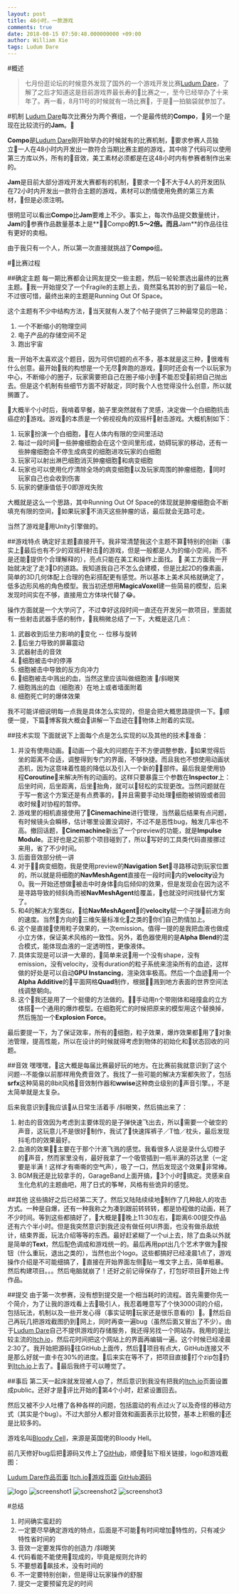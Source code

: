 ```yaml
---
layout: post
title: 48小时，一款游戏
comments: true
date: 2018-08-15 07:50:48.000000000 +09:00
author: William Xie
tags: Ludum Dare
---
```


#概述
>七月份逛论坛的时候意外发现了国外的一个游戏开发比赛[Ludum Dare](https://ldjam.com)，了解了之后才知道这是目前游戏界最长寿的比赛之一，至今已经举办了十来年了。再一看，8月11号的时候就有一场比赛，于是一拍脑袋就参加了。

#机制
[Ludum Dare](https://ldjam.com)每次比赛分为两个赛组，一个是最传统的**Compo**，另一个是现在比较流行的**Jam**。

**Compo**是[Ludum Dare](https://ldjam.com)刚开始举办的时候就有的比赛机制，要求参赛人员独立一人在48小时内开发出一款符合当期比赛主题的游戏，其中除了代码可以使用第三方库以外，所有的音效，美工素材必须都是在这48小时内有参赛者制作出来的。

**Jam**是目前大部分游戏开发大赛都有的机制，要求一个不大于4人的开发团队在72小时内开发出一款符合主题的游戏，素材可以酌情使用免费的第三方素材，但是必须注明。

很明显可以看出**Compo**比**Jam**要难上不少。事实上，每次作品提交数量统计，**Jam**的参赛作品数量基本上是**Compo**的1.5～2倍。而且**Jam**的作品往往有更好的卖相。

由于我只有一个人，所以第一次直接就挑战了**Compo**组。

#比赛过程

##确定主题
每一期比赛都会让网友提交一些主题，然后一轮轮票选出最终的比赛主题。我一开始提交了一个Fragile的主题上去，竟然莫名其妙的到了最后一轮，不过很可惜，最终出来的主题是Running Out Of Space。

这个主题有不少中结构方法，当天就有人发了个帖子提供了三种最常见的思路：

1. 一个不断缩小的物理空间
2. 电子产品的存储空间不足
3. 跑出宇宙

我一开始不太喜欢这个题目，因为可供切题的点不多，基本就是这三种，很难有什么创意。最开始我的构想是一个无尽奔跑的游戏，同时还会有一个以玩家为中心，不断缩小的圈子，玩家需要把自己在圈子缩小到不能忍受前把自己抛出去。但是这个机制有些细节方面不好敲定，同时我个人也觉得没什么创意，所以就搁置了。

大概半个小时后，我啃着早餐，脑子里突然就有了灵感，决定做一个白细胞抗击癌症的游戏。游戏的本质是一个俯视视角的双摇杆射击游戏。大概机制如下：

1. 玩家扮演一个白细胞，在人体内有限的空间里活动
2. 每过一段时间一些肿瘤细胞会在这个空间里形成，妨碍玩家的移动，还有一些肿瘤细胞会不停生成病变的细胞进攻玩家的白细胞
3. 玩家可以射出淋巴细胞消灭肿瘤细胞和病变细胞
4. 玩家也可以使用化疗清除全场的病变细胞以及玩家周围的肿瘤细胞，同时玩家自己也会收到伤害
5. 玩家的健康值低于0即游戏失败

大概就是这么一个思路，其中Running Out Of Space的体现就是肿瘤细胞会不断填充有限的空间，如果玩家不消灭这些肿瘤的话，最后就会无路可走。

当然了游戏是用Unity引擎做的。

##游戏特点
确定好主题直接开干。我非常清楚我这个主题不算特别的创新（事实上最后也有不少的双摇杆射击的游戏，但是一般都是人为的缩小空间，而不是还能提供个合理解释的），亮点只能在美工和操作上面找。

美工方面我一开始就决定了走3D的道路。我知道我自己不怎么会建模，但是比起2D的像素画，简单的3D几何体配上合理的色彩搭配更有感觉。所以基本上美术风格就确定了，低多边形风格的角色模型。我当初还想用**MagicaVoxel**建一些简易的模型，后来发现时间实在不够，直接用立方体块代替了😂。

操作方面就是一个大学问了，不过幸好这段时间一直还在开发另一款项目，里面就有一些射击武器手感的制作，我稍微总结了一下，大概是这几点：

1. 武器收到后坐力影响的变化 -- 位移与旋转
2. 后坐力导致的屏幕震动
3. 武器射击的音效
4. 细胞被击中的停滞
5. 细胞被击中导致的反方向冲力
6. 细胞被击中溅出的血，当然这里应该叫做细胞液 /斜眼笑
7. 细胞溅出的血（细胞液）在地上或者墙面附着
8. 细胞死亡时的爆体效果

我不可能详细说明每一点我是具体怎么实现的，但是会把大概思路提供一下。顺便一提，下篇博客我大概会讲解一下血迹在物体上附着的实现。

##技术实现
下面就说下上面每个点是怎么实现的以及其他的技术准备：

1. 并没有使用动画。动画一个最大的问题在于不方便调整参数，如果觉得后坐的距离不合适，调整得到专门的界面，不够快捷。而且我也不想使用动画状态机，因为这意味着性能的降低以及引入一个新的部件。最后我是使用协程**Coroutine**来解决所有的动画的。这样只要暴露三个参数在**Inspector**上：后坐时间，后坐距离，后坐抬角，就可以轻松的实现更改。当然问题就在于写一套这个方案还是有点费事的，并且需要手动处理细胞被销毁或者回收时候对协程的暂停。
2. 游戏里的相机直接使用了**Cinemachine**进行管理，当然最后结果有点问题，有时候镜头会瞬移，估计哪里设置没调好，不过不是恶性bug，触发几率也不高。撤回话题，**Cinemachine**新出了一个preview的功能，就是**Impulse Module**。正好也是之前那个项目碰到了，所以写好的工具类代码直接挪过来用，省了不少时间。
3. 后面音效部分统一讲
4. 对于病变细胞，我是使用preview的**Navigation Set**寻路移动到玩家位置的，所以就是将细胞的**NavMeshAgent**直接在一段时间内的**velocity**设为0。我一开始还想做被击中时身体向后倾仰的效果，但是发现会在因为这不是寻路导致的倾斜角而被**NavMeshAgent**给覆盖，也就没时间找替代方案了。
5. 和4的解决方案类似，给**NavMeshAgent**的**velocity**赋一个子弹前进方向的速度。当然方向的三维矢量标准化之类的你们自己酌情加上。
6. 这个是直接使用粒子效果的，一次emission。值得一提的是我把血液也做成小立方体，保证美术风格的一致性。另外，着色器使用的是**Alpha Blend**的混合模式，能体现血液的一定透明性，更像液体。
7. 具体实现是可以讲一大章的，简单来说用一个没有shape，没有emission，没有velocity，没有duration的粒子系统来渲染所有的血迹，这样做的好处是可以自动**GPU Instancing**，渲染效率极高。然后一个血迹用一个**Alpha Additive**的平面网格**Quad**制作，根据溅到地方表面的世界空间法线调整朝向。
8. 这个我还是用了一个挺傻的方法做的。手动用n个带刚体和碰撞盒的立方体搭一个通用的爆炸模型。在细胞死亡的时候把原来的模型用这个替换掉，然后施加一个**Explosion Force**。

最后要提一下，为了保证效率，所有的细胞，粒子效果，爆炸效果都用了对象池管理，提高性能，所以在设计的时候就得考虑到物体的初始化和状态回收的问题。

##音效
嘿嘿嘿，这大概是每届比赛最好玩的地方。在比赛前我就意识到了这个问题--不能像以前那样用免费音效了。我找了一些可能的解决方案都失败了，包括**srfx**这种简易的8bit风格音效制作器和**wwise**这种商业级别的声音引擎。，不是太简单就是太复杂。

后来我意识到我应该从日常生活着手 /斜眼笑，然后搞出来了：

1. 射击的音效因为考虑到主要体现的是子弹快速飞出去，所以需要一个破空的声音，这玩意儿不是很好制作，我试了快速挥裤子／T恤／枕头，最后发现抖毛巾的效果最好。
2. 血液的效果主要在于那个汁液飞溅的感觉。我看很多人说是录什么切橙子的声音，然而家里没有，最好我拿了一个吸管插到一瓶半满的芬达里（一定要是半满！这样才有嘶嘶的空气声），吸了一口，然后发现这个效果非常棒。
3. BGM我还是比较拿手的，GarageBand上面开搞，3个小时搞定。灵感来自生化危机的主题曲吧，用了日式的筝琴，风格有些诡异的感觉。

##其他
这些搞好之后已经第二天了。然后又陆陆续续地制作了几种敌人的攻击方式。一种是自爆，还有一种我称之为凑到跟前转转转，都是协程做的动画，耗了不少时间。等到这些都搞好了，大概是晚上11:30左右，距离6:00提交作品还有六个半小时。但是我突然意识到我还没有做任何UI界面，也没有做杀敌统计，结束界面，玩法介绍等等的东西。最好赶紧糊了一个ui上去，除了血条以外就是简单的**Text**，然后配色调成和游戏统一的。最后再用ppt出几个艺术字做为按钮（什么重玩，退出之类的），当然也出个logo。这些都搞好已经凌晨1点了，游戏操作介绍是不可能细搞了，直接在开始界面左侧贴一堆文字上去，简单粗暴。然后构建项目。。。然后电脑就崩了！还好之前记得保存了，打包好项目开始上传作品。

##提交
由于第一次参赛，没有想到提交是一个相当耗时的流程。首先需要你先一个简介，为了让我的游戏看上去吸引人，我忍着睡意写了个快3000词的介绍，包括玩法，机制以及一些开发心得（事实证明玩家还是很乐意看的）。然后自己再玩几把游戏截图扔到网上，同时再查一遍bug（虽然后面又冒出了不少）。由于[Ludum Dare](https://ldjam.com)自己不提供游戏的存储服务，我还得另找一个网站存。我用的是比较主流的[Itch.io](https://itch.io)，然后花时间把这个网站上的界面再编辑一遍。这个时候已经凌晨2:30了。我开始把源码往GitHub上面传，然后项目有点大，GitHub连接又不是那么好就一直卡在30%的进度。后来实在等不了，把项目直接打个zip包扔到[Itch.io](https://itch.io)上去了。最后我终于可以睡觉了。

##事后
第二天一起床就发现被人@了，然后意识到我没有把我的[Itch.io](https://guardhei.itch.io/bloody-cell)页面设置成public。还好才是评比开始的第4个小时，赶紧设置回去。

然后又被不少人吐槽了各种各样的问题，包括震动的有点过火了以及奇怪的移动方式（其实是个bug）。不过大部分人都对音效和画面表示比较赞，基本上积极的还是比较多的。

游戏名叫[Bloody Cell](https://ldjam.com/events/ludum-dare/42/bloody-cell)，来源是英国佬的Bloody Hell。

前几天修好bug后把源码又传上了[GitHub](https://github.com/GuardHei/BloodyCell)，顺便贴下相关链接，logo和游戏截图：

[Ludum Dare作品页面](https://ldjam.com/events/ludum-dare/42/bloody-cell)
[Itch.io游戏页面](https://guardhei.itch.io/bloody-cell)
[GitHub源码](https://github.com/GuardHei/BloodyCell)

![logo](https://img.itch.zone/aW1nLzE0MTk5MTMucG5n/original/bW4QsQ.png)
![screenshot1](https://static.jam.vg/raw/a06/81/z/16599.png)
![screenshot2](https://static.jam.vg/raw/a06/81/z/16618.png)
![screenshot3](https://static.jam.vg/raw/a06/81/z/16599.png)

#总结
1. 时间确实蛮赶的
2. 一定要尽早确定游戏的特点，后面是不可能有时间增加特性的，只有减少特性省时间的
3. 音效一定要发挥你的创造力 /斜眼笑
4. 代码看能不能使用现成的，毕竟是规则允许的
5. 不要想着飙技术，没有时间的
6. 不一定要特别创新，但是得让玩家操作的舒服
7. 提交一定要预留充足的时间